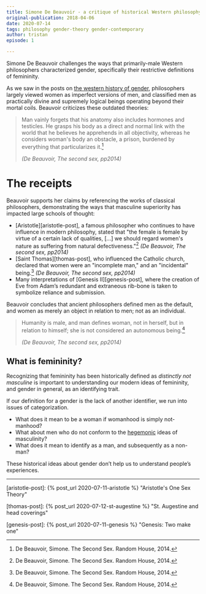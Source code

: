```yaml
---
title: Simone De Beauvoir - a critique of historical Western philosophy
original-publication: 2018-04-06
date: 2020-07-14
tags: philosophy gender-theory gender-contemporary
author: tristan
episode: 1

---
```


Simone De Beauvoir challenges the ways that primarily-male Western philosophers
characterized gender, specifically their restrictive definitions of femininity.

As we saw in the posts on [the western history of gender][gender-history],
philosophers largely viewed women as imperfect versions of men, and classified
men as practically divine and supremely logical beings operating beyond their
mortal coils. Beauvoir criticizes these outdated theories:

> Man vainly forgets that his anatomy also includes hormones and testicles. He
> grasps his body as a direct and normal link with the world that he believes
> he apprehends in all objectivity, whereas he considers woman's body an
> obstacle, a prison, burdened by everything that particularizes
> it.[^the-second-sex]
>
> *(De Beauvoir, The second sex, pp2014)*

# The receipts

Beauvoir supports her claims by referencing the works of classical
philosophers, demonstrating the ways that masculine superiority has impacted
large schools of thought:

* [Aristotle][aristotle-post], a famous philosopher who continues to have
  influence in modern philosophy, stated that "the female is female by virtue
  of a certain lack of qualities, \[...\] we should regard women's nature as
  suffering from natural defectiveness."[^the-second-sex]
  *(De Beauvoir, The second sex, pp2014)*
* [Saint Thomas][thomas-post], who influenced the Catholic church, declared
  that women were an "incomplete man," and an "incidental"
  being.[^the-second-sex] *(De Beauvoir, The second sex, pp2014)*
* Many interpretations of [Genesis II][genesis-post], where the creation of Eve
  from Adam’s redundant and extraneous rib-bone is taken to symbolize reliance
  and submission.

Beauvoir concludes that ancient philosophers defined men as the default,
and women as merely an object in relation to men; not as an individual.

> Humanity is male, and man defines woman, not in herself, but in relation to
> himself; she is not considered an autonomous being.[^the-second-sex]
>
> *(De Beauvoir, The second sex, pp2014)*

## What is femininity?

Recognizing that femininity has been historically defined as _distinctly not
masculine_ is important to understanding our modern ideas of femininity,
and gender in general, as an identifying trait.

If our definition for a gender is the lack of another identifier, we run into
issues of categorization.

- What does it mean to be a woman if womanhood is simply not-manhood?
- What about men who do not conform to the [hegemonic][webster-hegemony] ideas
  of masculinity?
- What does it mean to identify as a man, and subsequently as a non-man?

These historical ideas about gender don’t help us to understand people’s
experiences.

---

[gender-history]: /projects/gender-history.html
    "Gender history project"

[aristotle-post]: {% post_url 2020-07-11-aristotle %}
    "Aristotle's One Sex Theory"

[thomas-post]: {% post_url 2020-07-12-st-augestine %}
    "St. Augestine and head coverings"

[genesis-post]: {% post_url 2020-07-11-genesis %}
    "Genesis: Two make one"

[webster-hegemony]: https://www.merriam-webster.com/dictionary/hegemony
    "Merriam-Webster: Hegemony"

[^the-second-sex]: De Beauvoir, Simone. The Second Sex. Random House, 2014.
